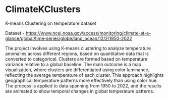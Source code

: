 # ClimateKClusters
K-means Clustering on temperature dataset

Dataset - https://www.ncei.noaa.gov/access/monitoring/climate-at-a-glance/global/time-series/globe/land_ocean/12/2/1950-2022

The project involves using K-means clustering to analyze temperature anomalies across different regions, based on quantitative data that is converted to categorical. Clusters are formed based on temperature variance relative to a global baseline. The main outcome is a map visualization, where clusters are differentiated using color luminance, reflecting the average temperature of each cluster. This approach highlights geographical temperature patterns more effectively than using color hue. The process is applied to data spanning from 1950 to 2022, and the results are animated to show temporal changes in global temperature patterns.
